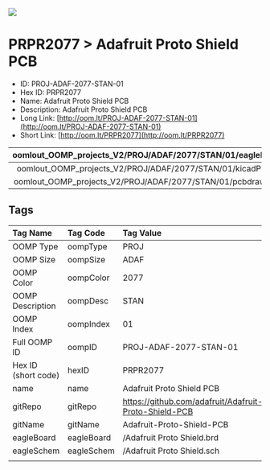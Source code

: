 


  
![][im]
# PRPR2077 > Adafruit Proto Shield PCB

- ID: PROJ-ADAF-2077-STAN-01
- Hex ID: PRPR2077
- Name: Adafruit Proto Shield PCB
- Description: Adafruit Proto Shield PCB
- Long Link: [http://oom.lt/PROJ-ADAF-2077-STAN-01](http://oom.lt/PROJ-ADAF-2077-STAN-01)
- Short Link: [http://oom.lt/PRPR2077](http://oom.lt/PRPR2077)
  

|oomlout_OOMP_projects_V2/PROJ/ADAF/2077/STAN/01/eagleImage.png|oomlout_OOMP_projects_V2/PROJ/ADAF/2077/STAN/01/eagleSchemImage.png|oomlout_OOMP_projects_V2/PROJ/ADAF/2077/STAN/01/kicadPcb3dFront.png|oomlout_OOMP_projects_V2/PROJ/ADAF/2077/STAN/01/kicadPcb3dBack.png|
| :---: | :---: | :---: | :---: |
|oomlout_OOMP_projects_V2/PROJ/ADAF/2077/STAN/01/kicadPcb3d.png|oomlout_OOMP_projects_V2/PROJ/ADAF/2077/STAN/01/bomBack.png|oomlout_OOMP_projects_V2/PROJ/ADAF/2077/STAN/01/bomFront.png|oomlout_OOMP_projects_V2/PROJ/ADAF/2077/STAN/01/pcbdraw.svg|
|oomlout_OOMP_projects_V2/PROJ/ADAF/2077/STAN/01/pcbdrawBack.svg||||

## Tags
  

|Tag Name|Tag Code|Tag Value|
| :--- | :--- | :--- |
|OOMP Type|oompType|PROJ|
|OOMP Size|oompSize|ADAF|
|OOMP Color|oompColor|2077|
|OOMP Description|oompDesc|STAN|
|OOMP Index|oompIndex|01|
|Full OOMP ID|oompID|PROJ-ADAF-2077-STAN-01|
|Hex ID (short code)|hexID|PRPR2077|
|name|name|Adafruit Proto Shield PCB|
|gitRepo|gitRepo|https://github.com/adafruit/Adafruit-Proto-Shield-PCB|
|gitName|gitName|Adafruit-Proto-Shield-PCB|
|eagleBoard|eagleBoard|/Adafruit Proto Shield.brd|
|eagleSchem|eagleSchem|/Adafruit Proto Shield.sch|
||||



[im]: PROJ/ADAF/2077/STAN/01/kicadPcb3d_450.png

